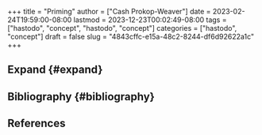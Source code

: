 +++
title = "Priming"
author = ["Cash Prokop-Weaver"]
date = 2023-02-24T19:59:00-08:00
lastmod = 2023-12-23T00:02:49-08:00
tags = ["hastodo", "concept", "hastodo", "concept"]
categories = ["hastodo", "concept"]
draft = false
slug = "4843cffc-e15a-48c2-8244-df6d92622a1c"
+++

## Expand {#expand}


## Bibliography {#bibliography}

## References

<style>.csl-entry{text-indent: -1.5em; margin-left: 1.5em;}</style><div class="csl-bib-body">
</div>

